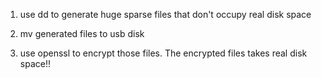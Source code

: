
1. use dd to generate huge sparse files that don't occupy real disk space

2. mv generated files to usb disk

3. use openssl to encrypt those files.  The encrypted files takes real disk space!!
